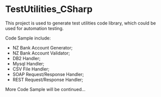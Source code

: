 # TestUtilities_CSharp

This project is used to generate test utilities code library, which could be used for automation testing.

Code Sample include:
- NZ Bank Account Generator;
- NZ Bank Account Validator;
- DB2 Handler;
- Mysql Handler;
- CSV File Handler;
- SOAP Request/Response Handler;
- REST Request/Response Handler;


More Code Sample will be continued...
